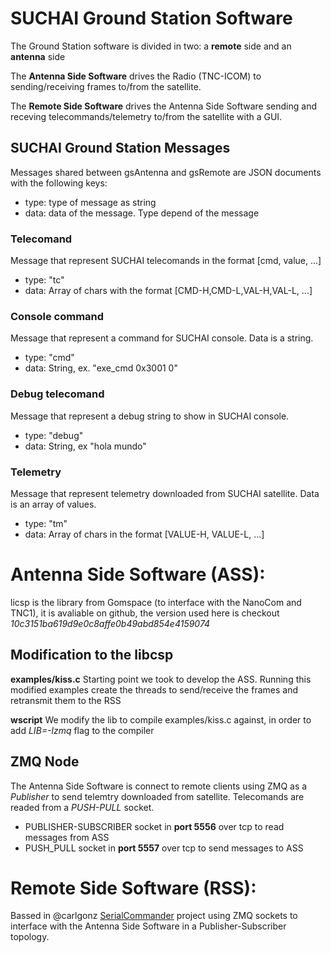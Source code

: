 # SUCHAI Ground Station SoftwareThe Ground Station software is divided in two: a **remote** side and an **antenna** sideThe **Antenna Side Software** drives the Radio (TNC-ICOM) to sending/receiving frames to/from the satellite.The **Remote Side Software** drives the Antenna Side Software sending and receving telecommands/telemetry  to/from the satellite with a GUI.## SUCHAI Ground Station MessagesMessages shared between gsAntenna and gsRemote are JSON documents with thefollowing keys:* type: type of message as string* data: data of the message. Type depend of the message### TelecomandMessage that represent SUCHAI telecomands in the format [cmd, value, ...]* type: "tc"* data: Array of chars with the format [CMD-H,CMD-L,VAL-H,VAL-L, ...]### Console commandMessage that represent a command for SUCHAI console. Data is a string.* type: "cmd"* data: String, ex. "exe_cmd 0x3001 0"### Debug telecomandMessage that represent a debug string to show in SUCHAI console.* type: "debug"* data: String, ex "hola mundo"### TelemetryMessage that represent telemetry downloaded from SUCHAI satellite. Data is anarray of values.* type: "tm"* data: Array of chars in the format [VALUE-H, VALUE-L, ...]# Antenna Side Software (ASS):licsp is the library from Gomspace (to interface with the NanoCom and TNC1), it is avaliable on github, the version used here is checkout *10c3151ba619d9e0c8affe0b49abd854e4159074* ## Modification to the libcsp**examples/kiss.c** Starting point we took to develop the ASS. Running this modified examples create the threads to send/receive the frames and retransmit them to the RSS**wscript**We modify the lib to compile examples/kiss.c against, in order to add *LIB=-lzmq* flag to the compiler## ZMQ NodeThe Antenna Side Software is connect to remote clients using ZMQ as a *Publisher*to send telemtry downloaded from satellite. Telecomands are readed from a *PUSH-PULL*socket.* PUBLISHER-SUBSCRIBER socket in **port 5556** over tcp to read messages from ASS* PUSH_PULL socket in **port 5557** over tcp to send messages to ASS# Remote Side Software (RSS):Bassed in @carlgonz [SerialCommander](https://github.com/carlgonz/SerialCommander) project using ZMQ sockets to interface with the Antenna Side Software in a Publisher-Subscriber topology.